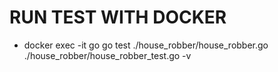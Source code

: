 # RUN TEST WITH DOCKER
* docker exec -it go go test ./house_robber/house_robber.go ./house_robber/house_robber_test.go -v